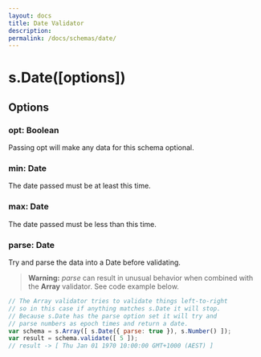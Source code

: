 ```yaml
---
layout: docs
title: Date Validator
description: 
permalink: /docs/schemas/date/
---
```


# s.Date([options])

## Options

### opt: Boolean

Passing opt will make any data for this schema optional.

### min: Date

The date passed must be at least this time.

### max: Date

The date passed must be less than this time.

### parse: Date

Try and parse the data into a Date before validating.

<blockquote class="ht-callout ht-callout-warning">
  <p>
    <b>Warning:</b> <i>parse</i> can result in unusual behavior when combined with the <b>Array</b> validator. See code example below.
  </p>
</blockquote>

```js
// The Array validator tries to validate things left-to-right
// so in this case if anything matches s.Date it will stop.
// Because s.Date has the parse option set it will try and
// parse numbers as epoch times and return a date.
var schema = s.Array([ s.Date({ parse: true }), s.Number() ]);
var result = schema.validate([ 5 ]);
// result -> [ Thu Jan 01 1970 10:00:00 GMT+1000 (AEST) ]
```
